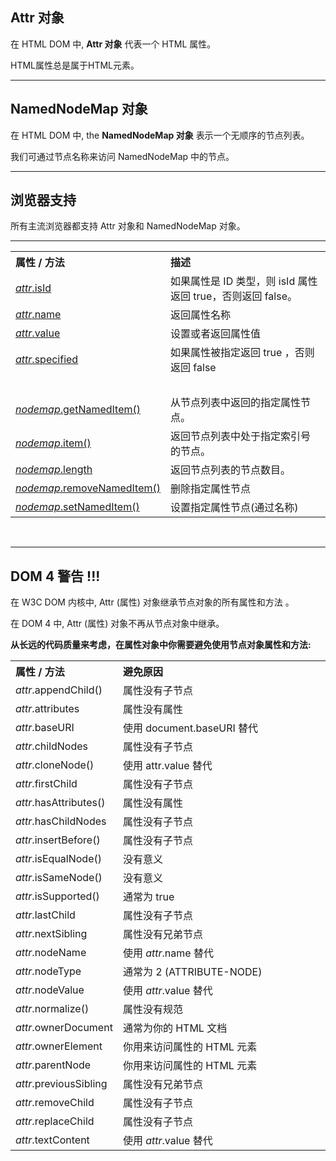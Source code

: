<div class="article-intro" id="content">
<h2>Attr 对象</h2>
<p>在 HTML DOM 中, <strong>Attr 对象</strong> 代表一个 HTML 属性。</p>
<p>HTML属性总是属于HTML元素。</p>

<hr>
<h2>NamedNodeMap 对象</h2>
<p>在 HTML DOM 中, the <strong>NamedNodeMap 对象</strong> 表示一个无顺序的节点列表。</p>
<p>我们可通过节点名称来访问 NamedNodeMap 中的节点。</p>

<hr>
<h2>浏览器支持</h2>
<p>
<p>所有主流浏览器都支持 Attr 对象和 NamedNodeMap 对象。</p>
<hr>
<h2属性和方法< h2="">
<table class="reference">
<tbody><tr>
<th width="30%" align="left">属性 / 方法</th>
<th align="left">描述</th>
</tr>
<tr>
<td><a href="prop-attr-isid.html"><em>attr</em>.isId</a></td>
	<td>如果属性是 ID 类型，则 isId 属性返回 true，否则返回 false。
</td>
</tr>
<tr>
<td><a href="prop-attr-name.html"><em>attr</em>.name</a></td>
	<td>返回属性名称</td>
</tr>
<tr>
<td><a href="prop-attr-value.html"><em>attr</em>.value</a></td>
	<td>设置或者返回属性值</td>
</tr>
<tr>
<td><a href="prop-attr-specified.html"><em>attr</em>.specified</a></td>
	<td>如果属性被指定返回 true
	，否则返回 false
</td>
</tr>
<tr>
<td>&nbsp;</td>
	<td>&nbsp;</td>
</tr>
<tr>
<td><a href="met-namednodemap-getnameditem.html"><em>nodemap</em>.getNamedItem()</a></td>
	<td>从节点列表中返回的指定属性节点。</td>
</tr>
<tr>
<td><a href="met-namednodemap-item.html"><em>nodemap</em>.item()</a></td>
	<td>返回节点列表中处于指定索引号的节点。</td>
</tr>
<tr>
<td><a href="prop-namednodemap-length.html"><em>nodemap</em>.length</a></td>
	<td>返回节点列表的节点数目。</td>
</tr>
<tr>
<td><a href="met-namednodemap-removenameditem.html"><em>nodemap</em>.removeNamedItem()</a></td>
	<td>删除指定属性节点</td>
</tr>
<tr>
<td><a href="met-namednodemap-setnameditem.html"><em>nodemap</em>.setNamedItem()</a></td>
	<td>设置指定属性节点(通过名称)</td>
</tr>
</tbody></table>
<br><hr>
<h2>DOM 4 警告 !!!</h2>
<p>在 W3C DOM 内核中,  Attr (属性) 对象继承节点对象的所有属性和方法 。</p>
<p>在 DOM 4 中, Attr (属性) 对象不再从节点对象中继承。</p>
<p><strong>从长远的代码质量来考虑，在属性对象中你需要避免使用节点对象属性和方法:</strong></p>

<table class="reference">
<tbody><tr>
<th width="30%" align="left">属性 / 方法</th>
<th align="left">避免原因</th>
</tr>
<tr>
<td>
<i>attr</i>.appendChild()</td>
	<td>属性没有子节点</td>
</tr>
<tr>
<td>
<i>attr</i>.attributes</td>
	<td>属性没有属性</td>
</tr>
<tr>
<td>
<i>attr</i>.baseURI</td>
	<td>使用 document.baseURI 替代</td>
</tr>
<tr>
<td>
<i>attr</i>.childNodes</td>
	<td>属性没有子节点</td>
</tr>
<tr>
<td>
<i>attr</i>.cloneNode()</td>
	<td>使用 attr.value 替代</td>
</tr>
<tr>
<td>
<i>attr</i>.firstChild</td>
	<td>属性没有子节点</td>
</tr>
<tr>
<td>
<i>attr</i>.hasAttributes()</td>
	<td>属性没有属性</td>
</tr>
<tr>
<td>
<i>attr</i>.hasChildNodes</td>
	<td>属性没有子节点</td>
</tr>
<tr>
<td>
<i>attr</i>.insertBefore()</td>
	<td>属性没有子节点</td>
</tr>
<tr>
<td>
<i>attr</i>.isEqualNode()</td>
	<td>没有意义</td>
</tr>
<tr>
<td>
<i>attr</i>.isSameNode()</td>
	<td>没有意义</td>
</tr>
<tr>
<td>
<i>attr</i>.isSupported()</td>
	<td>通常为 true</td>
</tr>
<tr>
<td>
<i>attr</i>.lastChild</td>
	<td>属性没有子节点</td>
</tr>
<tr>
<td>
<i>attr</i>.nextSibling</td>
	<td>属性没有兄弟节点</td>
</tr>
<tr>
<td>
<i>attr</i>.nodeName</td>
	<td>使用 <em>attr</em>.name 替代</td>
</tr>
<tr>
<td>
<i>attr</i>.nodeType</td>
	<td>通常为 2 (ATTRIBUTE-NODE) </td>
</tr>
<tr>
<td>
<i>attr</i>.nodeValue</td>
	<td>使用 <em>attr</em>.value 替代</td>
</tr>
<tr>
<td>
<i>attr</i>.normalize()</td>
	<td>属性没有规范</td>
</tr>
<tr>
<td>
<i>attr</i>.ownerDocument</td>
	<td>通常为你的 HTML 文档</td>
</tr>
<tr>
<td>
<i>attr</i>.ownerElement</td>
	<td>你用来访问属性的 HTML 元素</td>
</tr>
<tr>
<td>
<i>attr</i>.parentNode</td>
	<td>你用来访问属性的 HTML 元素</td>
</tr>
<tr>
<td>
<i>attr</i>.previousSibling</td>
	<td>属性没有兄弟节点</td>
</tr>
<tr>
<td>
<i>attr</i>.removeChild</td>
	<td>属性没有子节点 </td>
</tr>
<tr>
<td>
<i>attr</i>.replaceChild</td>
	<td>属性没有子节点</td>
</tr>
<tr>
<td>
<i>attr</i>.textContent</td>
	<td>使用 <i>attr</i>.value 替代</td>
</tr>
</tbody></table>			
